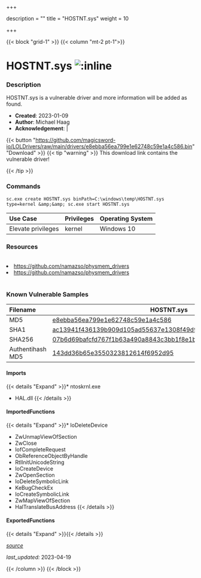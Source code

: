 +++

description = ""
title = "HOSTNT.sys"
weight = 10

+++


{{< block "grid-1" >}}
{{< column "mt-2 pt-1">}}


# HOSTNT.sys ![:inline](/images/twitter_verified.png) 


### Description

HOSTNT.sys is a vulnerable driver and more information will be added as found.

- **Created**: 2023-01-09
- **Author**: Michael Haag
- **Acknowledgement**:  | [](https://twitter.com/)

{{< button "https://github.com/magicsword-io/LOLDrivers/raw/main/drivers/e8ebba56ea799e1e62748c59e1a4c586.bin" "Download" >}}
{{< tip "warning" >}}
This download link contains the vulnerable driver!

{{< /tip >}}

### Commands

```
sc.exe create HOSTNT.sys binPath=C:\windows\temp\HOSTNT.sys type=kernel &amp;&amp; sc.exe start HOSTNT.sys
```

| Use Case | Privileges | Operating System | 
|:---- | ---- | ---- |
| Elevate privileges | kernel | Windows 10 |

### Resources
<br>
<li><a href=" https://github.com/namazso/physmem_drivers"> https://github.com/namazso/physmem_drivers</a></li>
<li><a href="https://github.com/namazso/physmem_drivers">https://github.com/namazso/physmem_drivers</a></li>
<br>

### Known Vulnerable Samples

| Filename | HOSTNT.sys |
|:---- | ---- | 
| MD5 | <a href="https://www.virustotal.com/gui/file/e8ebba56ea799e1e62748c59e1a4c586">e8ebba56ea799e1e62748c59e1a4c586</a> |
| SHA1 | <a href="https://www.virustotal.com/gui/file/ac13941f436139b909d105ad55637e1308f49d9a">ac13941f436139b909d105ad55637e1308f49d9a</a> |
| SHA256 | <a href="https://www.virustotal.com/gui/file/07b6d69bafcfd767f1b63a490a8843c3bb1f8e1bbea56176109b5743c8f7d357">07b6d69bafcfd767f1b63a490a8843c3bb1f8e1bbea56176109b5743c8f7d357</a> |
| Authentihash MD5 | <a href="https://www.virustotal.com/gui/search/authentihash%253A143dd36b65e3550323812614f6952d95">143dd36b65e3550323812614f6952d95</a> || Authentihash SHA1 | <a href="https://www.virustotal.com/gui/search/authentihash%253A925f076cef081c0c2f6dded10c1349b4e65f7dde">925f076cef081c0c2f6dded10c1349b4e65f7dde</a> || Authentihash SHA256 | <a href="https://www.virustotal.com/gui/search/authentihash%253A8920dedd3c5488ecc1db2ace55b2000d4cebf899c5e591b429d3f7767eee2216">8920dedd3c5488ecc1db2ace55b2000d4cebf899c5e591b429d3f7767eee2216</a> || Publisher | &#34;SafeNet, Inc.&#34; || Signature | SafeNet, Inc., VeriSign Class 3 Code Signing 2004 CA, VeriSign Class 3 Public Primary CA   || Company | SafeNet, Inc. || Description | Hostnt 64-bit driver || Product | Hostnt || OriginalFilename | Hostnt.sys |
#### Imports
{{< details "Expand" >}}* ntoskrnl.exe
* HAL.dll
{{< /details >}}
#### ImportedFunctions
{{< details "Expand" >}}* IoDeleteDevice
* ZwUnmapViewOfSection
* ZwClose
* IofCompleteRequest
* ObReferenceObjectByHandle
* RtlInitUnicodeString
* IoCreateDevice
* ZwOpenSection
* IoDeleteSymbolicLink
* KeBugCheckEx
* IoCreateSymbolicLink
* ZwMapViewOfSection
* HalTranslateBusAddress
{{< /details >}}
#### ExportedFunctions
{{< details "Expand" >}}{{< /details >}}



[*source*](https://github.com/magicsword-io/LOLDrivers/tree/main/yaml/hostnt.yaml)

*last_updated:* 2023-04-19








{{< /column >}}
{{< /block >}}
